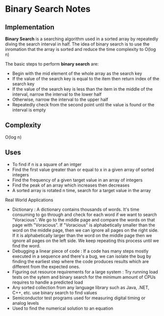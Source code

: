 # Binary Search Notes

## Implementation

**Binary Search** is a searching algorithm used in a sorted array by repeatedly diving the search interval in half. The idea of binary search is to use the inromation that the array is sorted and reduce the time complexity to O(log n)

The basic steps to perform **binary search** are:

- Begin with the mid element of the whole array as the search key
- If the value of the search key is equal to the item then return index of the search key
- If the value of the search key is less than the item in the middle of the interval, narrow the interval to the lower half
- Otherwise, narrow the interval to the upper half
- Repeatedly check from the second point until the value is found or the interval is empty

## Complexity

O(log n)

## Uses

- To find if n is a square of an intger
- Find the first value greater than or equal to x in a given array of sorted integers
- Find the frequency of a given target value in an array of integers
- Find the peak of an array which increases then decreases
- A sorted array is rotated n time, search for a target value in the array

Real World Applications

- Dictionary
: A dictionary contains thousands of words. It's time consuming to go through and check for each word if we want to search "Voracious". We go to the middle page and compare the words on that page with "Voracious". If "Voracious" is alphabetically smaller than the word on the middle page, then we can ignore all pages on the right side. If it is alphabetically larger than the word on the middle page then we ignore all pages on the left side. We keep repeating this process until we find the word.
- Debugging a linear piece of code
: If a code has many steps mostly executed in a sequence and there's a bug, we can isolate the bug by finding the earliest step where the code produces results which are different from the expected ones.
- Figuring out resource requirements for a large system
: Try running load tests on the sytem and binary search for the minimum amount of CPUs requires to handle a predicted load
- Any sorted collection from any language library such as Java, .NET, C++, etc. use binary search to find values
- Semiconductor test programs used for measuring digital timing or analog levels
- Used to find the numerical solution to an equation
